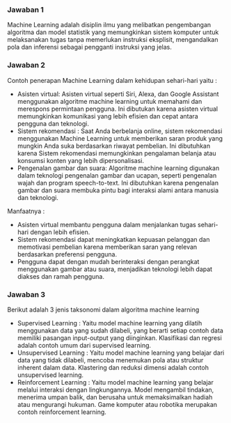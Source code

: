 
### Jawaban 1
Machine Learning adalah disiplin ilmu yang melibatkan pengembangan algoritma dan model statistik yang memungkinkan sistem komputer untuk melaksanakan tugas tanpa memerlukan instruksi eksplisit, mengandalkan pola dan inferensi sebagai pengganti instruksi yang jelas.

### Jawaban 2
Contoh penerapan Machine Learning dalam kehidupan sehari-hari yaitu :
- Asisten virtual: Asisten virtual seperti Siri, Alexa, dan Google Assistant menggunakan algoritme machine learning untuk memahami dan merespons permintaan pengguna. Ini dibutukan karena asisten virtual memungkinkan komunikasi yang lebih efisien dan cepat antara pengguna dan teknologi.
- Sistem rekomendasi : Saat Anda berbelanja online, sistem rekomendasi menggunakan Machine Learning untuk memberikan saran produk yang mungkin Anda suka berdasarkan riwayat pembelian. Ini dibutuhkan karena Sistem rekomendasi memungkinkan pengalaman belanja atau konsumsi konten yang lebih dipersonalisasi.
- Pengenalan gambar dan suara: Algoritme machine learning digunakan dalam teknologi pengenalan gambar dan ucapan, seperti pengenalan wajah dan program speech-to-text. Ini dibutuhkan karena pengenalan gambar dan suara membuka pintu bagi interaksi alami antara manusia dan teknologi.

Manfaatnya :
- Asisten virtual membantu pengguna dalam menjalankan tugas sehari-hari dengan lebih efisien.
- Sistem rekomendasi dapat meningkatkan kepuasan pelanggan dan memotivasi pembelian karena memberikan saran yang relevan berdasarkan preferensi pengguna.
- Pengguna dapat dengan mudah berinteraksi dengan perangkat menggunakan gambar atau suara, menjadikan teknologi lebih dapat diakses dan ramah pengguna.

### Jawaban 3
Berikut adalah 3 jenis taksonomi dalam algoritma machine learning
- Supervised Learning : Yaitu model machine learning yang dilatih menggunakan data yang sudah dilabeli, yang berarti setiap contoh data memiliki pasangan input-output yang diinginkan. Klasifikasi dan regresi adalah contoh umum dari supervised learning.
- Unsupervised Learning : Yaitu model machine learning yang belajar dari data yang tidak dilabeli, mencoba menemukan pola atau struktur inherent dalam data. Klastering dan reduksi dimensi adalah contoh unsupervised learning. 
- Reinforcement Learning : Yaitu model machine learning yang belajar melalui interaksi dengan lingkungannya. Model mengambil tindakan, menerima umpan balik, dan berusaha untuk memaksimalkan hadiah atau mengurangi hukuman. Game komputer atau robotika merupakan contoh reinforcement learning. 
